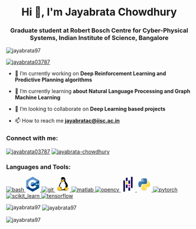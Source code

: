 <h1 align="center">Hi 👋, I'm Jayabrata Chowdhury</h1>
<h3 align="center">Graduate student at Robert Bosch Centre for Cyber-Physical Systems, Indian Institute of Science, Bangalore</h3>

<p align="left"> <img src="https://komarev.com/ghpvc/?username=jayabrata97&label=Profile%20views&color=0e75b6&style=flat" alt="jayabrata97" /> </p>

<p align="left"> <a href="https://twitter.com/jayabrata03787" target="blank"><img src="https://img.shields.io/twitter/follow/jayabrata03787?logo=twitter&style=for-the-badge" alt="jayabrata03787" /></a> </p>

- 🔭 I’m currently working on **Deep Reinforcement Learning and Predictive Planning algorithms**

- 🌱 I’m currently learning **about Natural Language Processing and Graph Machine Learning**

- 👯 I’m looking to collaborate on **Deep Learning based projects**

- 📫 How to reach me **jayabratac@iisc.ac.in**

<h3 align="left">Connect with me:</h3>
<p align="left">
<a href="https://twitter.com/jayabrata03787" target="blank"><img align="center" src="https://raw.githubusercontent.com/rahuldkjain/github-profile-readme-generator/master/src/images/icons/Social/twitter.svg" alt="jayabrata03787" height="30" width="40" /></a>
<a href="https://linkedin.com/in/jayabrata-chowdhury" target="blank"><img align="center" src="https://raw.githubusercontent.com/rahuldkjain/github-profile-readme-generator/master/src/images/icons/Social/linked-in-alt.svg" alt="jayabrata-chowdhury" height="30" width="40" /></a>
</p>

<h3 align="left">Languages and Tools:</h3>
<p align="left"> <a href="https://www.gnu.org/software/bash/" target="_blank" rel="noreferrer"> <img src="https://www.vectorlogo.zone/logos/gnu_bash/gnu_bash-icon.svg" alt="bash" width="40" height="40"/> </a> <a href="https://www.w3schools.com/cpp/" target="_blank" rel="noreferrer"> <img src="https://raw.githubusercontent.com/devicons/devicon/master/icons/cplusplus/cplusplus-original.svg" alt="cplusplus" width="40" height="40"/> </a> <a href="https://git-scm.com/" target="_blank" rel="noreferrer"> <img src="https://www.vectorlogo.zone/logos/git-scm/git-scm-icon.svg" alt="git" width="40" height="40"/> </a> <a href="https://www.linux.org/" target="_blank" rel="noreferrer"> <img src="https://raw.githubusercontent.com/devicons/devicon/master/icons/linux/linux-original.svg" alt="linux" width="40" height="40"/> </a> <a href="https://www.mathworks.com/" target="_blank" rel="noreferrer"> <img src="https://upload.wikimedia.org/wikipedia/commons/2/21/Matlab_Logo.png" alt="matlab" width="40" height="40"/> </a> <a href="https://opencv.org/" target="_blank" rel="noreferrer"> <img src="https://www.vectorlogo.zone/logos/opencv/opencv-icon.svg" alt="opencv" width="40" height="40"/> </a> <a href="https://pandas.pydata.org/" target="_blank" rel="noreferrer"> <img src="https://raw.githubusercontent.com/devicons/devicon/2ae2a900d2f041da66e950e4d48052658d850630/icons/pandas/pandas-original.svg" alt="pandas" width="40" height="40"/> </a> <a href="https://www.python.org" target="_blank" rel="noreferrer"> <img src="https://raw.githubusercontent.com/devicons/devicon/master/icons/python/python-original.svg" alt="python" width="40" height="40"/> </a> <a href="https://pytorch.org/" target="_blank" rel="noreferrer"> <img src="https://www.vectorlogo.zone/logos/pytorch/pytorch-icon.svg" alt="pytorch" width="40" height="40"/> </a> <a href="https://scikit-learn.org/" target="_blank" rel="noreferrer"> <img src="https://upload.wikimedia.org/wikipedia/commons/0/05/Scikit_learn_logo_small.svg" alt="scikit_learn" width="40" height="40"/> </a> <a href="https://www.tensorflow.org" target="_blank" rel="noreferrer"> <img src="https://www.vectorlogo.zone/logos/tensorflow/tensorflow-icon.svg" alt="tensorflow" width="40" height="40"/> </a> </p>

<p><img align="left" src="https://github-readme-stats.vercel.app/api/top-langs?username=jayabrata97&show_icons=true&locale=en&layout=compact" alt="jayabrata97" /></p>

<p>&nbsp;<img align="center" src="https://github-readme-stats.vercel.app/api?username=jayabrata97&show_icons=true&locale=en" alt="jayabrata97" /></p>

<p><img align="center" src="https://github-readme-streak-stats.herokuapp.com/?user=jayabrata97&" alt="jayabrata97" /></p>
